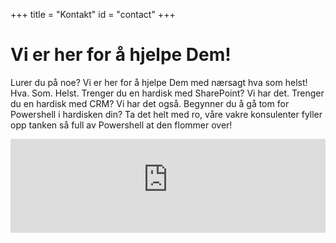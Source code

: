 +++
title = "Kontakt"
id = "contact"
+++

# Vi er her for å hjelpe Dem!

Lurer du på noe? Vi er her for å hjelpe Dem med nærsagt hva som helst! Hva. Som. Helst. Trenger du en hardisk med SharePoint? Vi har det. Trenger du en hardisk med CRM? Vi har det også. Begynner du å gå tom for Powershell i hardisken din? Ta det helt med ro, våre vakre konsulenter fyller opp tanken så full av Powershell at den flommer over!

<iframe id='powf_C1A7E4AD58D0E711A94B000D3A246B2E' src='https://pocloudcentral.crm.powerobjects.net/powerwebform/powerwebform.aspx?t=nOfWFL70TUquX9DRvqN83m4AbwB2AGEAbgBlAHQAYQBzADIA&formId=powf_C1A7E4AD58D0E711A94B000D3A246B2E&tver=2013' frameborder='0' width='100%'></iframe>
